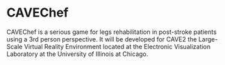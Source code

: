 # CAVEChef

CAVEChef is a serious game for legs rehabilitation in post-stroke patients using a 3rd person perspective. It will be developed for CAVE2 the Large-Scale Virtual Reality Environment located at the Electronic Visualization Laboratory at the University of Illinois at Chicago.



